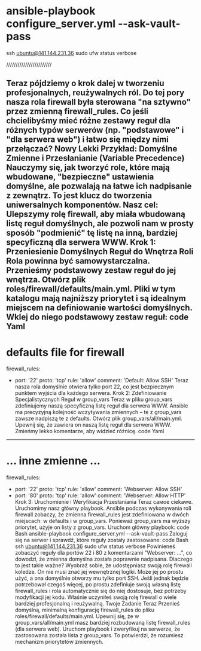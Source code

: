 
# ansible-playbook configure_server.yml --ask-vault-pass

ssh ubuntu@141.144.231.36
sudo ufw status verbose

////////////////////////


Teraz pójdziemy o krok dalej w tworzeniu profesjonalnych, reużywalnych ról. Do tej pory nasza rola firewall była sterowana "na sztywno" przez zmienną firewall_rules. Co jeśli chcielibyśmy mieć różne zestawy reguł dla różnych typów serwerów (np. "podstawowe" i "dla serwera web") i łatwo się między nimi przełączać?
Nowy Lekki Przykład: Domyślne Zmienne i Przesłanianie (Variable Precedence)
Nauczymy się, jak tworzyć role, które mają wbudowane, "bezpieczne" ustawienia domyślne, ale pozwalają na łatwe ich nadpisanie z zewnątrz. To jest klucz do tworzenia uniwersalnych komponentów.
Nasz cel: Ulepszymy rolę firewall, aby miała wbudowaną listę reguł domyślnych, ale pozwoli nam w prosty sposób "podmienić" tę listę na inną, bardziej specyficzną dla serwera WWW.
Krok 1: Przeniesienie Domyślnych Reguł do Wnętrza Roli
Rola powinna być samowystarczalna. Przenieśmy podstawowy zestaw reguł do jej wnętrza.
Otwórz plik roles/firewall/defaults/main.yml. Pliki w tym katalogu mają najniższy priorytet i są idealnym miejscem na definiowanie wartości domyślnych.
Wklej do niego podstawowy zestaw reguł:
code
Yaml
---
# defaults file for firewall
firewall_rules:
- port: '22'
  proto: 'tcp'
  rule: 'allow'
  comment: 'Default: Allow SSH'
  Teraz nasza rola domyślnie otwiera tylko port 22, co jest bezpiecznym punktem wyjścia dla każdego serwera.
  Krok 2: Zdefiniowanie Specjalistycznych Reguł w group_vars
  Teraz w pliku group_vars zdefiniujemy naszą specyficzną listę reguł dla serwera WWW. Ansible ma precyzyjną kolejność wczytywania zmiennych – te z group_vars zawsze nadpiszą te z defaults.
  Otwórz plik group_vars/all/main.yml.
  Upewnij się, że zawiera on naszą listę reguł dla serwera WWW. Zmieńmy lekko komentarze, aby widzieć różnicę.
  code
  Yaml
---
# ... inne zmienne ...

firewall_rules:
- port: '22'
  proto: 'tcp'
  rule: 'allow'
  comment: 'Webserver: Allow SSH'
- port: '80'
  proto: 'tcp'
  rule: 'allow'
  comment: 'Webserver: Allow HTTP'
  Krok 3: Uruchomienie i Weryfikacja Przesłaniania
  Teraz самое ciekawe. Uruchomimy nasz główny playbook. Ansible podczas wykonywania roli firewall zobaczy, że zmienna firewall_rules jest zdefiniowana w dwóch miejscach: w defaults i w group_vars. Ponieważ group_vars ma wyższy priorytet, użyje on listy z group_vars.
  Uruchom główny playbook:
  code
  Bash
  ansible-playbook configure_server.yml --ask-vault-pass
  Zaloguj się na serwer i sprawdź, które reguły zostały zastosowane:
  code
  Bash
  ssh ubuntu@141.144.231.36
  sudo ufw status verbose
  Powinieneś zobaczyć reguły dla portów 22 i 80 z komentarzami "Webserver: ...", co dowodzi, że zmienna domyślna została poprawnie nadpisana.
  Dlaczego to jest takie ważne?
  Wyobraź sobie, że udostępniasz swoją rolę firewall koledze. On nie musi znać jej wewnętrznej logiki. Może jej po prostu użyć, a ona domyślnie otworzy mu tylko port SSH. Jeśli jednak będzie potrzebował czegoś więcej, po prostu zdefiniuje swoją własną listę firewall_rules i rola automatycznie się do niej dostosuje, bez potrzeby modyfikacji jej kodu.
  Właśnie uczyniłeś swoją rolę firewall o wiele bardziej profesjonalną i reużywalną.
  Twoje Zadanie Teraz
  Przenieś domyślną, minimalną konfigurację firewall_rules do pliku roles/firewall/defaults/main.yml.
  Upewnij się, że w group_vars/all/main.yml masz bardziej rozbudowaną listę firewall_rules (dla serwera web).
  Uruchom playbook i zweryfikuj na serwerze, że zastosowana została lista z group_vars. To potwierdzi, że rozumiesz mechanizm priorytetów zmiennych.